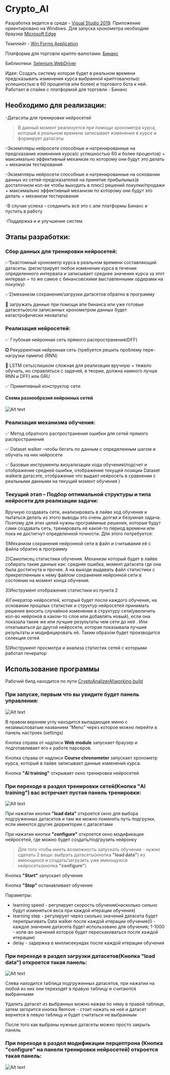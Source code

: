 # Crypto_AI

Разработка ведется в среде - [Visual Studio 2019](https://visualstudio.microsoft.com/ru/vs/older-downloads/). Приложение ориентировано на Windows. Для запуска хронометра необходим браузер [Microsoft Edge]( https://www.microsoft.com/ru-ru/edge?form=MA13FJ)

Тємплейт - [Win Forms Application]( https://learn.microsoft.com/en-us/dotnet/desktop/winforms/overview/?view=netdesktop-7.0)

Платформа для торговли крипто-валютами:  [Бинанс](https://www.binance.com/ru-UA)

Библиотеки:  [Selenium.WebDriver](https://www.selenium.dev/documentation/webdriver/)

Идея: Создать систему которая будет в реальном времени предсказывать изменения курса выбранной криптовалюты(с успешностью в 60 процентов или более) и торгового бота к ней. Работает в спайке с платформой для торговли - Бинанс



## Необходимо для реализации:
-Датасэты для тренировки нейросетей
>В данный момент реализуется при помощи хронометра курса, который в реальном времени записывает изменения в курсе и формирует датасэты

-Экземпляры нейросети способные и натренированные на предсказание изменения курса(с успешностью 60 и более процентов)  + максимально эффективный механизм по которому они будут это делать + механизм тестирования

-Экземпляры нейросети способные и натренированные на основании данных из сетей-предсказателей на принятие прибыльных(в достаточном кол-ве чтобы выходить в плюс)  решений покупки/продажи  + максимально эффективный механизм по которому они будут это делать + механизм тестирования

-В случае успеха - соединить всё это с апи платформы Бинанс и пустить в работу

-Поддержка и и улучшение систем

## Этапы разработки:

### Сбор данных для тренировки нейросетей:

:white_check_mark:1)кастомный хронометр курса в реальном времени составляющий датасеты. (регистрирует любое изменение курса в течении определенного интервала  и записывает среднее значение курса за этот интервал + то же самое с бинансовскими выставленными ордерами на покупку)

:white_check_mark:2)механизм сохранения/загрузки датасетов обратно в программу

:black_square_button: загружать данные при помощи апи бинанса или уже готовые датасеты(если записанных хронометром данных будет катастрофически нехватать)

### Реализация нейросетей:

:white_check_mark: Глубокая нейронная сеть прямого распространения(DFF)

:negative_squared_cross_mark: Рекуррентная нейронная сеть (требуется решить проблему пере-нагрузки памяти) (RNN)

:black_square_button: LSTM сеть(слишком сложная для реализации вручную + тяжело обучать, но справляться с задачей, в теории, должна намного лучше RNN и  DFF) или GRU

:white_check_mark:  Примитивный конструктор сети

#### Схема разнообразия нейронных сетей
![Alt text](https://github.com/TheFgut/Crypto_AI/blob/main/forGithub/neuralnetworks-880x1320.jpg "виды нейронных сетей")

### Реализация механизма обучения:

:white_check_mark: Метод обратного распространения ошибки для сетей прямого распространения

:white_check_mark: Dataset walker -чтобы бегать по данным с определенным шагом и обучать на них нейросети

:white_check_mark: Базовые инструменты визуализации хода обучения(подсчет и отображение средней ошибки, отображение текущей позиции Dataset walkerв датасэте, отображение что выдает нейросеть в сравнении с реальными данными на текущий момент обучения )

### Текущий этап – Подбор оптимальной структуры и типа нейросети для реализации задачи:

Вручную создавать сети, анализировать в лайве ход обучения и пытаться делать из этого выводы это очень долгая и безумная задача. Поэтому для этих целей нужны программные решения, которые будут сами создавать сеть, тренировать её какой-то период  времени или пока не достигнут определенной точности. Для этого потребуется:

1)Механизм сохранения нейронной сети в файл и считывания её с файла обратно в программу

2)Самописец статистики обучения. Механизм который будет в лайве собирать такие данные как: средняя ошибка, момент датасета где она была достигнута и прочее. А на выходе выдавать файл статистики с прикрепленным к нему файлом сохранения нейронной сети в состоянии на момент конца обучения.

3)Инструмент отображения статистики из пункта 2

4)Генератор нейросетей, который будет после каждого обучения, на основании прошлых статистик и структур нейросетей принимать решение  вносить случайное изменение в структуру сети(увеличить кол-во нейронов в каком-то слое или добавлять новый), если она показала такие же или лучшие результаты чем сети до неё .  Или откатываться до другой нейросети, которая показывала лучшие результаты и модифицировать её. Таким образом будет производится селекция сетей

5)Инструмент просмотра и анализа статистик сетей с которыми работал генератор

## Использование программы

Рабочий билд находится по пути [CryptoAnalizerAI\working build](https://github.com/TheFgut/Crypto_AI/tree/main/working_build)

### При запуске, первым что вы увидите будет  панель управления:
![Alt text](https://github.com/TheFgut/Crypto_AI/blob/main/forGithub/tutor/controlPanelWindow.png " панель управления ")

В правом верхнем углу находится выпадающее меню с незамысловатым названием “Menu” через которое можно перейти в панель настроек (settings)

Кнопка справа от надписи **Web module** запускает браузер и подготавливает его к работе парсеров. 

Кнопка справа от надписи **Course chronometer** запускает хронометр курса, который в лайве записывает данные изменения курса.

Кнопка **"AI training"** открывает окно тренировки нейросетей 

### При переходе в раздел тренировки сетей(Кнопка **"AI training"**) вас встречает пустая панель тренировки:

![Alt text](https://github.com/TheFgut/Crypto_AI/blob/main/forGithub/tutor/emptyTrainingWindow.png " панель тренировки нейросетей ")

При нажатии кнопки **"load data"** откроется окно для выбора подгруженных датасетов и там же можно поменять путь подгрузки, если имеются другие дерриктории с датасетами

При нажатии кнопки **"configure"** откроется окно модификации нейросетей, где можно будет создать/подгрузить нейронку

>Для того чтобы иметь возможность запускать обучение - нужно сделать 2 вещи: выбрать датасеты(кнопка **"load data"**) из имеющихся и создать/загрузить уже имеющуюся нейросеть(кнопка **"configure"**)

Кнопка **"Start"** запускает обучение

Кнопка **"Stop"** останавливает обучение

Параметры:

* learning speed - регулирует скорость обучения(насколько сильно будут изменяться веса при каждой итерации обучения)
* learning step - регулирует через сколько значений датасета будет перепрыгивать Data walker после каждой итерации обучения(0 - каждое значение датасета будет использовано для обучения; 1-1000 - колв-во значений которое будет перескакиваться после каждой итерации)
* delay - задержка в миллисекундах после каждой итерации обучения

### При переходе в раздел загрузки датасетов(Кнопка **"load data"**) откроется такая панель:

![Alt text](https://github.com/TheFgut/Crypto_AI/blob/main/forGithub/tutor/datasetLoader.png " панель загрузки датасетов ")

Слева находится таблица подгруженных датасетов, при нажатии на любой из них они переходят в правую таблицу и считаются выбранными

Удалить датасет из выбранных можно нажам по нему в правой таблице, затем загорится кнопка Remove - стоит нажать на неё и датасет вернется в левую таблицу и будет считаться не выбранным

После того как выбраны нужные датасеты можно просто закрыть панель

### При переходе в раздел модификации перцептрона (Кнопка **"configure"** на панели тренировки нейросетей) откроется такая панель:

![Alt text](https://github.com/TheFgut/Crypto_AI/blob/main/forGithub/tutor/perceptronCreater.png " панель создания нейросетей ")

